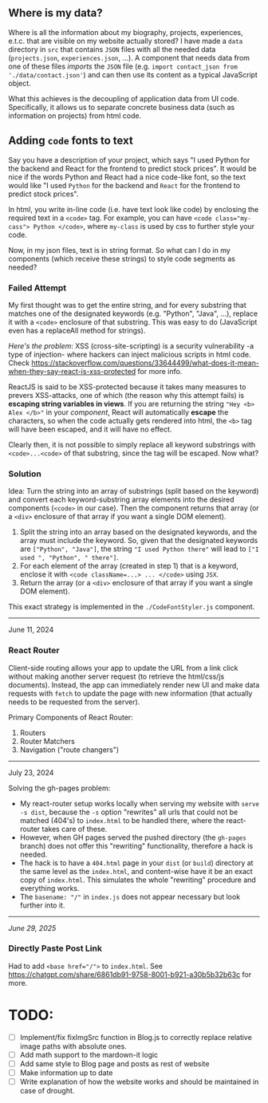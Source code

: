 ## Where is my data?
Where is all the information about my biography, projects, experiences,
e.t.c. that are visible on my website actually stored? I have made a 
`data` directory in `src` that contains `JSON` files with all the needed data
(`projects.json`, `experiences.json`, ...). A component that needs data from one
of these files *imports* the `JSON` file (e.g. `import contact_json from './data/contact.json'`) and
can then use its content as a typical JavaScript object.

What this achieves is the decoupling of application data from UI code. Specifically, it allows us
to separate concrete business data (such as information on projects) from html code.

## Adding `code` fonts to text
Say you have a description of your project, which says "I used Python for the backend 
and React for the frontend to predict stock prices".
It would be nice if the words Python and React had a nice code-like font, so the text would like
"I used `Python` for the backend and `React` for the frontend to predict stock prices".

In html, you write in-line code (i.e. have text look like code) by enclosing the required text
in a `<code>` tag. For example, you can have `<code class="my-cass"> Python </code>`, where `my-class`
is used by css to further style your code.

Now, in my json files, text is in string format. So what can I do in my components (which receive
these strings) to style code segments as needed?

### Failed Attempt
My first thought was to get the entire string, and for every substring that matches one of the 
designated keywords (e.g. "Python", "Java", ...), replace it with a `<code>` enclosure of that substring.
This was easy to do (JavaScript even has a replaceAll method for strings).

*Here's the problem*:
XSS (cross-site-scripting) is a security vulnerability -a type of injection- where hackers can inject
malicious scripts in html code.
Check https://stackoverflow.com/questions/33644499/what-does-it-mean-when-they-say-react-is-xss-protected
for more info.

ReactJS is said to be XSS-protected because it takes many measures to prevers XSS-attacks,
one of which (the reason why this attempt fails) is **escaping string variables in views**.
If you are returning the string `"Hey <b> Alex </b>"` in your *component*, React will automatically
**escape** the characters, so when the code actually gets rendered into html, the `<b>` tag will have
been escaped, and it will have no effect.

Clearly then, it is not possible to simply replace all keyword substrings with `<code>...<code>` of that
substring, since the tag will be escaped. Now what?

### Solution
Idea: Turn the string into an array of substrings (split based on the keyword) and convert
each keyword-substring array elements into the desired components (`<code>` in our case). Then
the component returns that array (or a `<div>` enclosure of that array if you want a single DOM element).
1. Split the string into an array based on the designated keywords, and the array must include the keyword.
So, given that the designated keywords are `["Python", "Java"]`, the string `"I used Python there"` will 
lead to `["I used ", "Python", " there"]`.
2. For each element of the array (created in step 1) that is a keyword, enclose it with 
`<code className=...> ... </code>` using `JSX`.
3. Return the array (or a `<div>` enclosure of that array if you want a single DOM element).

This exact strategy is implemented in the `./CodeFontStyler.js` component.

***
June 11, 2024

### React Router
Client-side routing allows your app to update the URL from a link
click without making another server request (to retrieve the html/css/js documents).
Instead, the app can immediately render new UI and make data requests
with `fetch` to update the page with new information (that actually
needs to be requested from the server).

Primary Components of React Router:
1. Routers
2. Router Matchers
3. Navigation ("route changers")

***
July 23, 2024

Solving the gh-pages problem:
- My react-router setup works locally when serving my website with 
    `serve -s dist`, because the `-s` option "rewrites" all urls that
    could not be matched (404's) to `index.html` to be handled there,
    where the react-router takes care of these.
- However, when GH pages served the pushed directory (the `gh-pages` branch)
  does not offer this "rewriting" functionality, therefore a hack is needed.
- The hack is to have a `404.html` page in your `dist` (or `build`) directory
    at the same level as the `index.html`, and content-wise have it be an exact
    copy of `index.html`. This simulates the whole "rewriting" procedure and everything
    works.
- The `basename: "/"` in `index.js` does not appear necessary but look further into it.


*** 

*June 29, 2025*

### Directly Paste Post Link

 Had to add `<base href="/">` to `index.html`. See https://chatgpt.com/share/6861db91-9758-8001-b921-a30b5b32b63c for more.



 # TODO: 

 - [ ] Implement/fix fixImgSrc function in Blog.js to correctly replace relative image paths with absolute ones.
 - [ ] Add math support to the mardown-it logic
 - [ ] Add same style to Blog page and posts as rest of website
 - [ ] Make information up to date
 - [ ] Write explanation of how the website works and should be maintained in case of drought.